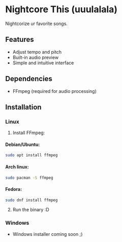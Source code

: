 # Nightcore This (uuulalala)

Nightcorize ur favorite songs.

## Features
- Adjust tempo and pitch
- Built-in audio preview
- Simple and intuitive interface

## Dependencies
- FFmpeg (required for audio processing)

## Installation
### Linux
1. Install FFmpeg:
#### Debian/Ubuntu:
```bash
sudo apt install ffmpeg
```
#### Arch linux:
```bash
sudo pacman -S ffmpeg
```
#### Fedora:
```bash
sudo dnf install ffmpeg
```
2. Run the binary :D

### Windows
- Windows installer coming soon ;)
